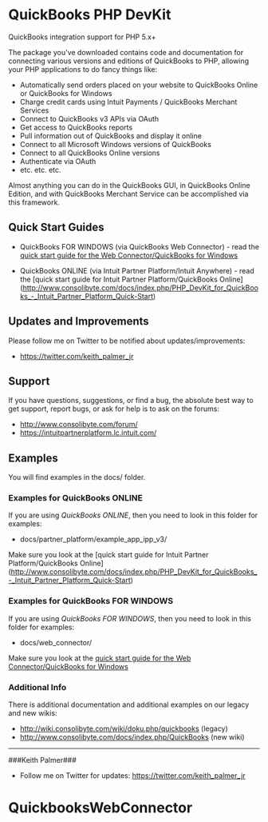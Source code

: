 QuickBooks PHP DevKit
=====================

QuickBooks integration support for PHP 5.x+ 
 
The package you've downloaded contains code and documentation for connecting various versions and editions of QuickBooks to PHP, allowing your PHP applications to do fancy things like:

- Automatically send orders placed on your website to QuickBooks Online or QuickBooks for Windows
- Charge credit cards using Intuit Payments / QuickBooks Merchant Services
- Connect to QuickBooks v3 APIs via OAuth
- Get access to QuickBooks reports 
- Pull information out of QuickBooks and display it online 
- Connect to all Microsoft Windows versions of QuickBooks
- Connect to all QuickBooks Online versions
- Authenticate via OAuth
- etc. etc. etc.

Almost anything you can do in the QuickBooks GUI, in QuickBooks Online Edition, and with QuickBooks Merchant Service can be accomplished via this framework. 

## Quick Start Guides

* QuickBooks FOR WINDOWS (via QuickBooks Web Connector) - read the [quick start guide for the Web Connector/QuickBooks for Windows](http://www.consolibyte.com/docs/index.php/PHP_DevKit_for_QuickBooks_-_Quick-Start)   

* QuickBooks ONLINE (via Intuit Partner Platform/Intuit Anywhere) - read the [quick start guide for Intuit Partner Platform/QuickBooks Online] (http://www.consolibyte.com/docs/index.php/PHP_DevKit_for_QuickBooks_-_Intuit_Partner_Platform_Quick-Start)


## Updates and Improvements

Please follow me on Twitter to be notified about updates/improvements: 

- https://twitter.com/keith_palmer_jr


## Support

If you have questions, suggestions, or find a bug, the absolute best way to get support, report bugs, or ask for help is to ask on the forums:  

- http://www.consolibyte.com/forum/  
- https://intuitpartnerplatform.lc.intuit.com/


## Examples

You will find examples in the docs/ folder. 


### Examples for QuickBooks ONLINE 

If you are using *QuickBooks ONLINE*, then you need to look in this folder for examples:

* docs/partner_platform/example_app_ipp_v3/

Make sure you look at the [quick start guide for Intuit Partner Platform/QuickBooks Online] (http://www.consolibyte.com/docs/index.php/PHP_DevKit_for_QuickBooks_-_Intuit_Partner_Platform_Quick-Start)


### Examples for QuickBooks FOR WINDOWS 

If you are using *QuickBooks FOR WINDOWS*, then you need to look in this folder for examples:

* docs/web_connector/

Make sure you look at the [quick start guide for the Web Connector/QuickBooks for Windows](http://www.consolibyte.com/docs/index.php/PHP_DevKit_for_QuickBooks_-_Quick-Start)   


### Additional Info

There is additional documentation and additional examples on our legacy and new wikis:  

- http://wiki.consolibyte.com/wiki/doku.php/quickbooks     (legacy)  
- http://www.consolibyte.com/docs/index.php/QuickBooks     (new wiki)  




-------------------------------------
###Keith Palmer###
- Follow me on Twitter for updates: https://twitter.com/keith_palmer_jr
# QuickbooksWebConnector
